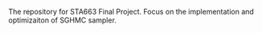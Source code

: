 The repository for STA663 Final Project. Focus on the implementation and optimizaiton of SGHMC sampler.